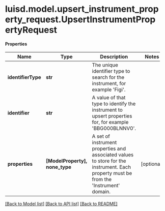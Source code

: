 # luisd.model.upsert_instrument_property_request.UpsertInstrumentPropertyRequest

#### Properties
Name | Type | Description | Notes
------------ | ------------- | ------------- | -------------
**identifierType** | **str** | The unique identifier type to search for the instrument, for example &#x27;Figi&#x27;. | 
**identifier** | **str** | A value of that type to identify the instrument to upsert properties for, for example &#x27;BBG000BLNNV0&#x27;. | 
**properties** | **[ModelProperty], none_type** | A set of instrument properties and associated values to store for the instrument. Each property must be from the &#x27;Instrument&#x27; domain. | [optional] 

[[Back to Model list]](../../README.md#documentation-for-models) [[Back to API list]](../../README.md#documentation-for-api-endpoints) [[Back to README]](../../README.md)

